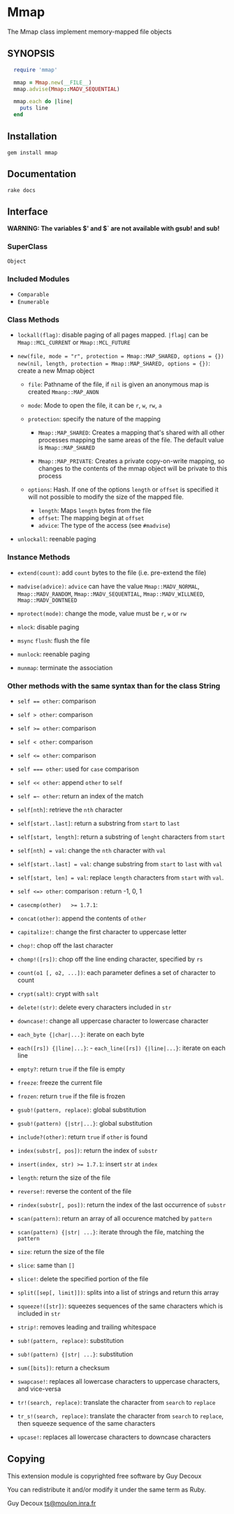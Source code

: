 # Mmap

The Mmap class implement memory-mapped file objects

## SYNOPSIS

```ruby
  require 'mmap'

  mmap = Mmap.new(__FILE__)
  mmap.advise(Mmap::MADV_SEQUENTIAL)

  mmap.each do |line|
    puts line
  end
```

## Installation

```
gem install mmap
```

## Documentation

```
rake docs
```


## Interface

**WARNING: The variables $' and $` are not available with gsub! and sub!**

### SuperClass

`Object`

### Included Modules

- `Comparable`
- `Enumerable`

### Class Methods

- `lockall(flag)`:
      disable paging of all pages mapped. `|flag|` can be
      `Mmap::MCL_CURRENT` or `Mmap::MCL_FUTURE`

- `new(file, mode = "r", protection = Mmap::MAP_SHARED, options = {})`
  `new(nil, length, protection = Mmap::MAP_SHARED, options = {})`:
    create a new Mmap object

  - `file`:  Pathname of the file, if `nil` is given an anonymous map
      is created `Mmanp::MAP_ANON`

  - `mode`:  Mode to open the file, it can be `r`, `w`, `rw`, `a`

  - `protection`: specify the nature of the mapping

    - `Mmap::MAP_SHARED`:
             Creates a mapping that's shared with all other processes
             mapping the same areas of the file.
             The default value is `Mmap::MAP_SHARED`

    - `Mmap::MAP_PRIVATE`:
             Creates a private copy-on-write mapping, so changes to the
             contents of the mmap object will be private to this process

  - `options`:
      Hash. If one of the options `length` or `offset`
      is specified it will not possible to modify the size of
      the mapped file.

    - `length`: Maps `length` bytes from the file
    - `offset`: The mapping begin at `offset`
    - `advice`: The type of the access (see `#madvise`)

- `unlockall`: reenable paging

### Instance Methods

- `extend(count)`: add `count` bytes to the file (i.e. pre-extend the file)

- `madvise(advice)`: `advice` can have the value `Mmap::MADV_NORMAL`,
     `Mmap::MADV_RANDOM`, `Mmap::MADV_SEQUENTIAL`,
     `Mmap::MADV_WILLNEED`, `Mmap::MADV_DONTNEED`

- `mprotect(mode)`: change the mode, value must be `r`, `w` or `rw`

- `mlock`: disable paging

- `msync`
  `flush`: flush the file

- `munlock`: reenable paging

- `munmap`: terminate the association

### Other methods with the same syntax than for the class String


- `self == other`:     comparison

- `self > other`:     comparison

- `self >= other`:     comparison

- `self < other`:     comparison

- `self <= other`:     comparison

- `self === other`:     used for `case` comparison

- `self << other`:     append `other` to `self`

- `self =~ other`:     return an index of the match

- `self[nth]`:     retrieve the `nth` character

- `self[start..last]`:     return a substring from `start` to `last`

- `self[start, length]`:     return a substring of `lenght` characters from `start`

- `self[nth] = val`:     change the `nth` character with `val`

- `self[start..last] = val`:     change substring from `start` to `last` with `val`

- `self[start, len] = val`:     replace `length` characters from `start` with `val`.

- `self <=> other`:     comparison : return -1, 0, 1

- `casecmp(other)   >= 1.7.1`:
- `concat(other)`:     append the contents of `other`

- `capitalize!`:     change the first character to uppercase letter

- `chop!`:     chop off the last character

- `chomp!([rs])`:     chop off the  line ending character, specified by `rs`

- `count(o1 [, o2, ...])`:     each parameter defines a set of character to count

- `crypt(salt)`:     crypt with `salt`

- `delete!(str)`:     delete every characters included in `str`

- `downcase!`:     change all uppercase character to lowercase character

- `each_byte {|char|...}`:     iterate on each byte

- `each([rs]) {|line|...}`: - `each_line([rs]) {|line|...}`:     iterate on each line

- `empty?`:     return `true` if the file is empty

- `freeze`:     freeze the current file

- `frozen`:     return `true` if the file is frozen

- `gsub!(pattern, replace)`:     global substitution

- `gsub!(pattern) {|str|...}`:     global substitution

- `include?(other)`:     return `true` if `other` is found

- `index(substr[, pos])`:     return the index of `substr`

- `insert(index, str) >= 1.7.1`:     insert `str` at `index`

- `length`:     return the size of the file

- `reverse!`:     reverse the content of the file

- `rindex(substr[, pos])`:     return the index of the last occurrence of `substr`

- `scan(pattern)`:     return an array of all occurence matched by `pattern`

- `scan(pattern) {|str| ...}`:     iterate through the file, matching the `pattern`

- `size`:     return the size of the file

- `slice`:     same than `[]`

- `slice!`:     delete the specified portion of the file

- `split([sep[, limit]])`:     splits into a list of strings and return this array

- `squeeze!([str])`:     squeezes sequences of the same characters which is included in `str`

- `strip!`:     removes leading and trailing whitespace

- `sub!(pattern, replace)`:     substitution

- `sub!(pattern) {|str| ...}`:     substitution

- `sum([bits])`:     return a checksum

- `swapcase!`:     replaces all lowercase characters to uppercase characters, and vice-versa

- `tr!(search, replace)`:     translate the character from `search` to `replace`

- `tr_s!(search, replace)`:     translate the character from `search` to `replace`, then
    squeeze sequence of the same characters

- `upcase!`:     replaces all lowercase characters to downcase characters


## Copying

This extension module is copyrighted free software by Guy Decoux

You can redistribute it and/or modify it under the same term as
Ruby.

Guy Decoux <ts@moulon.inra.fr>
